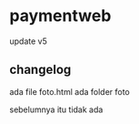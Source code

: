# paymentweb

 update v5

## changelog
 
ada file foto.html
ada folder foto

sebelumnya itu tidak ada
